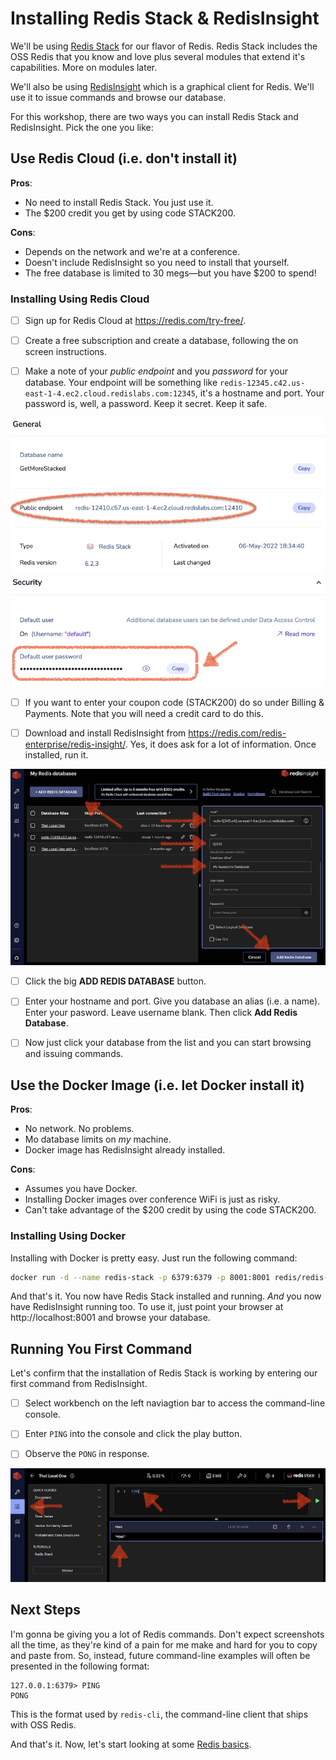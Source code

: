 # Installing Redis Stack & RedisInsight #

We'll be using [Redis Stack](https://redis.io/docs/stack/) for our flavor of Redis. Redis Stack includes the OSS Redis that you know and love plus several modules that extend it's capabilities. More on modules later.

We'll also be using [RedisInsight](https://redis.io/docs/stack/insight/) which is a graphical client for Redis. We'll use it to issue commands and browse our database.

For this workshop, there are two ways you can install Redis Stack and RedisInsight. Pick the one you like:


## Use Redis Cloud (i.e. don't install it) ##

**Pros**:
  - No need to install Redis Stack. You just use it.
  - The $200 credit you get by using code STACK200.

**Cons**:
  - Depends on the network and we're at a conference.
  - Doesn't include RedisInsight so you need to install that yourself.
  - The free database is limited to 30 megs—but you have $200 to spend!

### Installing Using Redis Cloud ###

- [ ] Sign up for Redis Cloud at https://redis.com/try-free/.

- [ ] Create a free subscription and create a database, following the on screen instructions.

- [ ] Make a note of your _public endpoint_ and you _password_ for your database. Your endpoint will be something like `redis-12345.c42.us-east-1-4.ec2.cloud.redislabs.com:12345`, it's a hostname and port. Your password is, well, a password. Keep it secret. Keep it safe.

![](images/redis-cloud-general-settings.png)
![](images/redis-cloud-security-settings.png)


- [ ] If you want to enter your coupon code (STACK200) do so under Billing & Payments. Note that you will need a credit card to do this.

- [ ] Download and install RedisInsight from https://redis.com/redis-enterprise/redis-insight/. Yes, it does ask for a lot of information. Once installed, run it.

![](images/redisinsight-add-database.png)

- [ ] Click the big **ADD REDIS DATABASE** button.

- [ ]  Enter your hostname and port. Give you database an alias (i.e. a name). Enter your pasword. Leave username blank. Then click **Add Redis Database**.

- [ ]  Now just click your database from the list and you can start browsing and issuing commands.


## Use the Docker Image (i.e. let Docker install it) ##

**Pros**:
  - No network. No problems.
  - Mo database limits on _my_ machine.
  - Docker image has RedisInsight already installed.

**Cons**:
  - Assumes you have Docker.
  - Installing Docker images over conference WiFi is just as risky.
  - Can't take advantage of the $200 credit by using the code STACK200.

### Installing Using Docker ###

Installing with Docker is pretty easy. Just run the following command:

```bash
docker run -d --name redis-stack -p 6379:6379 -p 8001:8001 redis/redis-stack:latest
```

And that's it. You now have Redis Stack installed and running. *And* you now have RedisInsight running too. To use it, just point your browser at http://localhost:8001 and browse your database.


## Running You First Command ##

Let's confirm that the installation of Redis Stack is working by entering our first command from RedisInsight.

- [ ] Select workbench on the left naviagtion bar to access the command-line console.

- [ ] Enter `PING` into the console and click the play button.

- [ ] Observe the `PONG` in response.

![](images/redisinsight-ping.png)


## Next Steps ##

I'm gonna be giving you a lot of Redis commands. Don't expect screenshots all the time, as they're kind of a pain for me make and hard for you to copy and paste from. So, instead, future command-line examples will often be presented in the following format:

```
127.0.0.1:6379> PING
PONG
```

This is the format used by `redis-cli`, the command-line client that ships with OSS Redis.


And that's it. Now, let's start looking at some [Redis basics](02-REDIS-BASICS.md).

